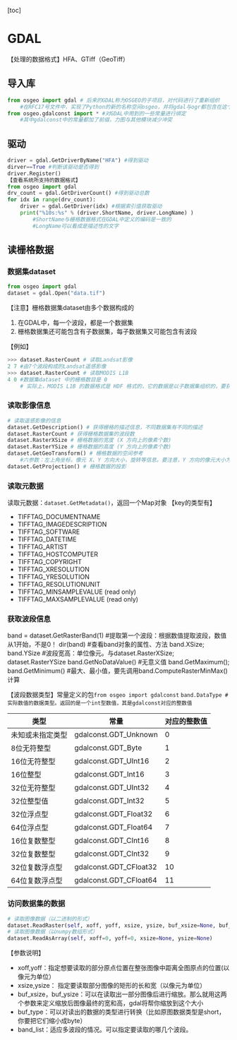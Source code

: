 [toc]

# GDAL
【处理的数据格式】HFA、GTiff（GeoTiff）

## 导入库
```python
from osgeo import gdal # 后来的GDAL称为OSGEO的子项目，对代码进行了重新组织
	#在RFC17号文件中，实现了Python的新的名称空间osgeo，并将gdal与ogr都包含在这个名称空间之下
from osgeo.gdalconst import * #对GDAL中用到的一些常量进行绑定
	#其中gdalconst中的常量都加了前缀，力图与其他模块减少冲突
```

## 驱动

```python
driver = gdal.GetDriverByName("HFA") #得到驱动
dirver==True #判断该驱动是否得到
driver.Register()
【查看系统所支持的数据格式】
from osgeo import gdal
drv_count = gdal.GetDriverCount() #得到驱动总数
for idx in range(drv_count):
	driver = gdal.GetDriver(idx) #根据索引值获取驱动
	print("%10s:%s" % (driver.ShortName, driver.LongName) )
		#ShortName与栅格数据格式在GDAL中定义的编码是一致的
		#LongName可以看成是描述性的文字
```

## 读栅格数据
### 数据集dataset

```python
from osgeo import gdal
dataset = gdal.Open("data.tif")
```

【注意】栅格数据集dataset由多个数据构成的
1. 在GDAL中，每一个波段，都是一个数据集
2. 栅格数据集还可能包含有子数据集，每子数据集又可能包含有波段

【例如】
```python
>>> dataset.RasterCount # 读取Landsat影像
2 7 #由7个波段构成的Landsat遥感影像
>>> dataset.RasterCount # 读取MODIS L1B
4 0 #数据集dataset 中的栅格数目是 0
	# 实际上，MODIS L1B 的数据格式是 HDF 格式的，它的数据是以子数据集组织的，要获取其相关的数据的信息，需要继续访问其子数据集
```

### 读取影像信息

```python
# 读取遥感影像的信息
dataset.GetDescription() # 获得栅格的描述信息，不同数据集有不同的描述
dataset.RasterCount # 获得栅格数据集的波段数
dataset.RasterXSize # 栅格数据的宽度 (X 方向上的像素个数)
dataset.RasterYSize # 栅格数据的高度 (Y 方向上的像素个数)
dataset.GetGeoTransform() # 栅格数据的空间参考
	#六参数：左上角坐标，像元 X、Y 方向大小，旋转等信息。要注意，Y 方向的像元大小为负值
dataset.GetProjection() # 栅格数据的投影
```

### 读取元数据
读取元数据：`dataset.GetMetadata()`，返回一个Map对象
【key的类型有】

- TIFFTAG_DOCUMENTNAME
- TIFFTAG_IMAGEDESCRIPTION
- TIFFTAG_SOFTWARE
- TIFFTAG_DATETIME
- TIFFTAG_ARTIST
- TIFFTAG_HOSTCOMPUTER
- TIFFTAG_COPYRIGHT
- TIFFTAG_XRESOLUTION
- TIFFTAG_YRESOLUTION
- TIFFTAG_RESOLUTIONUNIT
- TIFFTAG_MINSAMPLEVALUE (read only)
- TIFFTAG_MAXSAMPLEVALUE (read only)

### 获取波段信息
band = dataset.GetRasterBand(1) #提取第一个波段：根据数值提取波段，数值从1开始，不是0！
dir(band) #查看band对象的属性、方法
band.XSize; band.YSize #波段宽高：单位像元。与dataset.RasterXSize; dataset.RasterYSize
band.GetNoDataValue() #无意义值
band.GetMaximum(); band.GetMinimum() #最大、最小值，要先调用band.ComputeRasterMinMax()计算

【波段数据类型】常量定义的包`from osgeo import gdalconst`
`band.DataType #实际数值的数据类型。返回的是一个int型数值，其是gdalconst对应的整数值`

|类型|常量|对应的整数值|
|-|-|-|
|未知或未指定类型 |gdalconst.GDT_Unknown| 0|
|8位无符整型| gdalconst.GDT_Byte |1|
 |16位无符整型 |gdalconst.GDT_UInt16| 2|
|16位整型 |gdalconst.GDT_Int16| 3|
|32位无符整型| gdalconst.GDT_UInt32| 4|
|32位整型值 |gdalconst.GDT_Int32 |5|
|32位浮点型 |gdalconst.GDT_Float32| 6|
|64位浮点型 |gdalconst.GDT_Float64| 7|
|16位复数整型 |gdalconst.GDT_CInt16| 8|
|32位复数整型 |gdalconst.GDT_CInt32| 9|
|32位复数浮点型| gdalconst.GDT_CFloat32| 10|
|64位复数浮点型| gdalconst.GDT_CFloat64| 11|

### 访问数据集的数据
```python
# 读取图像数据（以二进制的形式）
dataset.ReadRaster(self, xoff, yoff, xsize, ysize, buf_xsize=None, buf_ysize=None, buf_type=None, band_list=None)
# 读取图像数据（以numpy数组形式）
dataset.ReadAsArray(self, xoff=0, yoff=0, xsize=None, ysize=None) 
```
【参数说明】
- xoff,yoff：指定想要读取的部分原点位置在整张图像中距离全图原点的位置(以像元为单位）
- xsize,ysize： 指定要读取部分图像的矩形的长和宽（以像元为单位）
- buf_xsize，buf_ysize：可以在读取出一部分图像后进行缩放。那么就用这两个参数来定义缩放后图像最终的宽和高，gdal将帮你缩放到这个大小
- buf_type：可以对读出的数据的类型进行转换（比如原图数据类型是short，你要把它们缩小成byte）
- band_list：适应多波段的情况。可以指定要读取的哪几个波段。